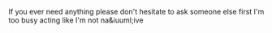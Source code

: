 If you ever need anything please don't
hesitate to ask someone else first
I'm too busy acting like I'm not na&iuuml;ive
